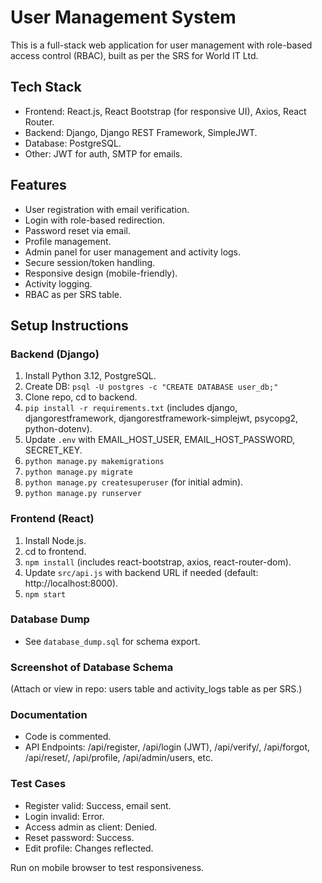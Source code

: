 # User Management System

This is a full-stack web application for user management with role-based access control (RBAC), built as per the SRS for World IT Ltd.

## Tech Stack
- Frontend: React.js, React Bootstrap (for responsive UI), Axios, React Router.
- Backend: Django, Django REST Framework, SimpleJWT.
- Database: PostgreSQL.
- Other: JWT for auth, SMTP for emails.

## Features
- User registration with email verification.
- Login with role-based redirection.
- Password reset via email.
- Profile management.
- Admin panel for user management and activity logs.
- Secure session/token handling.
- Responsive design (mobile-friendly).
- Activity logging.
- RBAC as per SRS table.

## Setup Instructions

### Backend (Django)
1. Install Python 3.12, PostgreSQL.
2. Create DB: `psql -U postgres -c "CREATE DATABASE user_db;"`
3. Clone repo, cd to backend.
4. `pip install -r requirements.txt` (includes django, djangorestframework, djangorestframework-simplejwt, psycopg2, python-dotenv).
5. Update `.env` with EMAIL_HOST_USER, EMAIL_HOST_PASSWORD, SECRET_KEY.
6. `python manage.py makemigrations`
7. `python manage.py migrate`
8. `python manage.py createsuperuser` (for initial admin).
9. `python manage.py runserver`

### Frontend (React)
1. Install Node.js.
2. cd to frontend.
3. `npm install` (includes react-bootstrap, axios, react-router-dom).
4. Update `src/api.js` with backend URL if needed (default: http://localhost:8000).
5. `npm start`

### Database Dump
- See `database_dump.sql` for schema export.

### Screenshot of Database Schema
(Attach or view in repo: users table and activity_logs table as per SRS.)

### Documentation
- Code is commented.
- API Endpoints: /api/register, /api/login (JWT), /api/verify/<token>, /api/forgot, /api/reset/<token>, /api/profile, /api/admin/users, etc.

### Test Cases
- Register valid: Success, email sent.
- Login invalid: Error.
- Access admin as client: Denied.
- Reset password: Success.
- Edit profile: Changes reflected.

Run on mobile browser to test responsiveness.